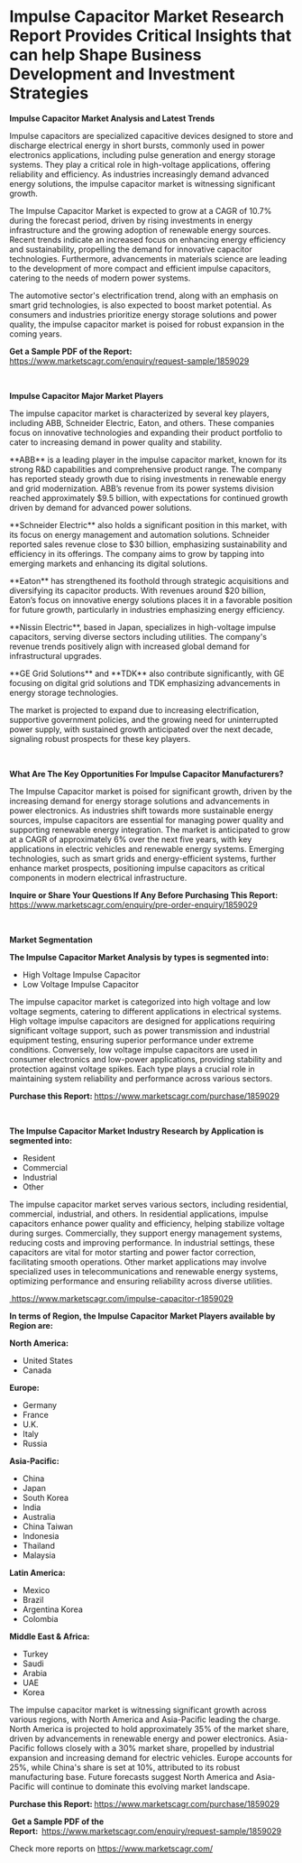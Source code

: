<p><h1>Impulse Capacitor Market Research Report Provides Critical Insights that can help Shape Business Development and Investment Strategies</h1></p><p><strong>Impulse Capacitor Market Analysis and Latest Trends</strong></p>
<p><p>Impulse capacitors are specialized capacitive devices designed to store and discharge electrical energy in short bursts, commonly used in power electronics applications, including pulse generation and energy storage systems. They play a critical role in high-voltage applications, offering reliability and efficiency. As industries increasingly demand advanced energy solutions, the impulse capacitor market is witnessing significant growth.</p><p>The Impulse Capacitor Market is expected to grow at a CAGR of 10.7% during the forecast period, driven by rising investments in energy infrastructure and the growing adoption of renewable energy sources. Recent trends indicate an increased focus on enhancing energy efficiency and sustainability, propelling the demand for innovative capacitor technologies. Furthermore, advancements in materials science are leading to the development of more compact and efficient impulse capacitors, catering to the needs of modern power systems.</p><p>The automotive sector's electrification trend, along with an emphasis on smart grid technologies, is also expected to boost market potential. As consumers and industries prioritize energy storage solutions and power quality, the impulse capacitor market is poised for robust expansion in the coming years.</p></p>
<p><strong>Get a Sample PDF of the Report:&nbsp;</strong> <a href="https://www.marketscagr.com/enquiry/request-sample/1859029?utm_campaign=3442&utm_medium=2&utm_source=Github&utm_content=ia&utm_term=06042025&utm_id=impulse-capacitor">https://www.marketscagr.com/enquiry/request-sample/1859029</a></p>
<p>&nbsp;</p>
<p><strong>Impulse Capacitor Major Market Players</strong></p>
<p><p>The impulse capacitor market is characterized by several key players, including ABB, Schneider Electric, Eaton, and others. These companies focus on innovative technologies and expanding their product portfolio to cater to increasing demand in power quality and stability.</p><p>**ABB** is a leading player in the impulse capacitor market, known for its strong R&D capabilities and comprehensive product range. The company has reported steady growth due to rising investments in renewable energy and grid modernization. ABB’s revenue from its power systems division reached approximately $9.5 billion, with expectations for continued growth driven by demand for advanced power solutions.</p><p>**Schneider Electric** also holds a significant position in this market, with its focus on energy management and automation solutions. Schneider reported sales revenue close to $30 billion, emphasizing sustainability and efficiency in its offerings. The company aims to grow by tapping into emerging markets and enhancing its digital solutions.</p><p>**Eaton** has strengthened its foothold through strategic acquisitions and diversifying its capacitor products. With revenues around $20 billion, Eaton’s focus on innovative energy solutions places it in a favorable position for future growth, particularly in industries emphasizing energy efficiency.</p><p>**Nissin Electric**, based in Japan, specializes in high-voltage impulse capacitors, serving diverse sectors including utilities. The company's revenue trends positively align with increased global demand for infrastructural upgrades.</p><p>**GE Grid Solutions** and **TDK** also contribute significantly, with GE focusing on digital grid solutions and TDK emphasizing advancements in energy storage technologies. </p><p>The market is projected to expand due to increasing electrification, supportive government policies, and the growing need for uninterrupted power supply, with sustained growth anticipated over the next decade, signaling robust prospects for these key players.</p></p>
<p>&nbsp;</p>
<p><strong>What Are The Key Opportunities For Impulse Capacitor Manufacturers?</strong></p>
<p><p>The Impulse Capacitor market is poised for significant growth, driven by the increasing demand for energy storage solutions and advancements in power electronics. As industries shift towards more sustainable energy sources, impulse capacitors are essential for managing power quality and supporting renewable energy integration. The market is anticipated to grow at a CAGR of approximately 6% over the next five years, with key applications in electric vehicles and renewable energy systems. Emerging technologies, such as smart grids and energy-efficient systems, further enhance market prospects, positioning impulse capacitors as critical components in modern electrical infrastructure.</p></p>
<p><strong>Inquire or Share Your Questions If Any Before Purchasing This Report:</strong> <a href="https://www.marketscagr.com/enquiry/pre-order-enquiry/1859029?utm_campaign=3442&utm_medium=2&utm_source=Github&utm_content=ia&utm_term=06042025&utm_id=impulse-capacitor">https://www.marketscagr.com/enquiry/pre-order-enquiry/1859029</a></p>
<p>&nbsp;</p>
<p><strong>Market Segmentation</strong></p>
<p><strong>The Impulse Capacitor Market Analysis by types is segmented into:</strong></p>
<p><ul><li>High Voltage Impulse Capacitor</li><li>Low Voltage Impulse Capacitor</li></ul></p>
<p><p>The impulse capacitor market is categorized into high voltage and low voltage segments, catering to different applications in electrical systems. High voltage impulse capacitors are designed for applications requiring significant voltage support, such as power transmission and industrial equipment testing, ensuring superior performance under extreme conditions. Conversely, low voltage impulse capacitors are used in consumer electronics and low-power applications, providing stability and protection against voltage spikes. Each type plays a crucial role in maintaining system reliability and performance across various sectors.</p></p>
<p><strong>Purchase this Report:&nbsp;</strong><a href="https://www.marketscagr.com/purchase/1859029?utm_campaign=3442&utm_medium=2&utm_source=Github&utm_content=ia&utm_term=06042025&utm_id=impulse-capacitor">https://www.marketscagr.com/purchase/1859029</a></p>
<p>&nbsp;</p>
<p><strong>The Impulse Capacitor Market Industry Research by Application is segmented into:</strong></p>
<p><ul><li>Resident</li><li>Commercial</li><li>Industrial</li><li>Other</li></ul></p>
<p><p>The impulse capacitor market serves various sectors, including residential, commercial, industrial, and others. In residential applications, impulse capacitors enhance power quality and efficiency, helping stabilize voltage during surges. Commercially, they support energy management systems, reducing costs and improving performance. In industrial settings, these capacitors are vital for motor starting and power factor correction, facilitating smooth operations. Other market applications may involve specialized uses in telecommunications and renewable energy systems, optimizing performance and ensuring reliability across diverse utilities.</p></p>
<p><a href="https://www.marketscagr.com/impulse-capacitor-r1859029?utm_campaign=3442&utm_medium=2&utm_source=Github&utm_content=ia&utm_term=06042025&utm_id=impulse-capacitor">&nbsp;https://www.marketscagr.com/impulse-capacitor-r1859029</a></p>
<p><strong>In terms of Region, the Impulse Capacitor Market Players available by Region are:</strong></p>
<p>
    <p> <strong> North America: </strong>
        <ul>
            <li>United States</li>
            <li>Canada</li>
        </ul>
        </p> 
    <p> <strong> Europe: </strong>
        <ul>
            <li>Germany</li>
            <li>France</li>
            <li>U.K.</li>
            <li>Italy</li>
            <li>Russia</li>
        </ul>
        </p> 
    <p> <strong> Asia-Pacific: </strong>
        <ul>
            <li>China</li>
            <li>Japan</li>
            <li>South Korea</li>
            <li>India</li>
            <li>Australia</li>
            <li>China Taiwan</li>
            <li>Indonesia</li>
            <li>Thailand</li>
            <li>Malaysia</li>
        </ul>
        </p> 
    <p> <strong> Latin America: </strong>
        <ul>
            <li>Mexico</li>
            <li>Brazil</li>
            <li>Argentina Korea</li>
            <li>Colombia</li>
        </ul>
        </p> 
    <p> <strong> Middle East & Africa: </strong>
        <ul>
            <li>Turkey</li>
            <li>Saudi</li>
            <li>Arabia</li>
            <li>UAE</li>
            <li>Korea</li>
        </ul>
    </p>
    </p>
<p><p>The impulse capacitor market is witnessing significant growth across various regions, with North America and Asia-Pacific leading the charge. North America is projected to hold approximately 35% of the market share, driven by advancements in renewable energy and power electronics. Asia-Pacific follows closely with a 30% market share, propelled by industrial expansion and increasing demand for electric vehicles. Europe accounts for 25%, while China's share is set at 10%, attributed to its robust manufacturing base. Future forecasts suggest North America and Asia-Pacific will continue to dominate this evolving market landscape.</p></p>
<p><strong>Purchase this Report: </strong><a href="https://www.marketscagr.com/purchase/1859029?utm_campaign=3442&utm_medium=2&utm_source=Github&utm_content=ia&utm_term=06042025&utm_id=impulse-capacitor">https://www.marketscagr.com/purchase/1859029</a></p>
<p>&nbsp;<strong>Get a Sample PDF of the Report:&nbsp;&nbsp;</strong><a href="https://www.marketscagr.com/enquiry/request-sample/1859029?utm_campaign=3442&utm_medium=2&utm_source=Github&utm_content=ia&utm_term=06042025&utm_id=impulse-capacitor">https://www.marketscagr.com/enquiry/request-sample/1859029</a></p>
<p><strong></strong></p>
<p>Check more reports on <a href="https://www.marketscagr.com/?utm_campaign=3442&utm_medium=2&utm_source=Github&utm_content=ia&utm_term=06042025&utm_id=impulse-capacitor">https://www.marketscagr.com/</a></p>
